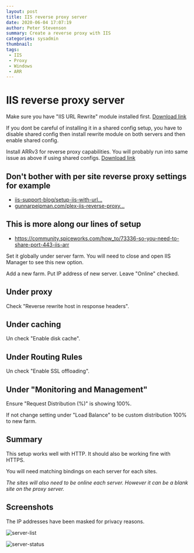 ```yaml
---
layout: post
title: IIS reverse proxy server
date: 2020-06-04 17:07:19
author: Peter Stevenson
summary: Create a reverse proxy with IIS
categories: sysadmin
thumbnail:
tags:
 - IIS
 - Proxy
 - Windows
 - ARR
---
```


# IIS reverse proxy server

Make sure you have "IIS URL Rewrite" module installed first. [Download link](http://www.iis.net/download/URLRewrite)

If you dont be careful of installing it in a shared config setup, you have to disable shared config then install rewrite module on both servers and then enable shared config.

Install ARRv3 for reverse proxy capabilities. You will probably run into same issue as above if using shared configs. [Download link](http://www.iis.net/download/ApplicationRequestRouting)

## Don't bother with per site reverse proxy settings for example

* [iis-support-blog/setup-iis-with-url...](https://techcommunity.microsoft.com/t5/iis-support-blog/setup-iis-with-url-rewrite-as-a-reverse-proxy-for-real-world/ba-p/846222#)
* [gunnarpeipman.com/plex-iis-reverse-proxy...](https://gunnarpeipman.com/plex-iis-reverse-proxy/)

## This is more along our lines of setup

* https://community.spiceworks.com/how_to/73336-so-you-need-to-share-port-443-iis-arr

Set it globally under server farm. You will need to close and open IIS Manager to see this new option.

Add a new farm. Put IP address of new server. Leave "Online" checked.

## Under proxy

Check "Reverse rewrite host in response headers".

## Under caching

Un check "Enable disk cache".

## Under Routing Rules

Un check "Enable SSL offloading".

## Under "Monitoring and Management"

Ensure "Request Distribution (%)" is showing 100%.

If not change setting under "Load Balance" to be custom distribution 100% to new farm.

## Summary

This setup works well with HTTP. It should also be working fine with HTTPS. 

You will need matching bindings on each server for each sites. 

_The sites will also need to be online each server. However it can be a blank site on the proxy server._

## Screenshots

The IP addresses have been masked for privacy reasons.

![server-list](/blog/assets/2020-06-04/server-list.png)

![server-status](/blog/assets/2020-06-04/server-status.png)